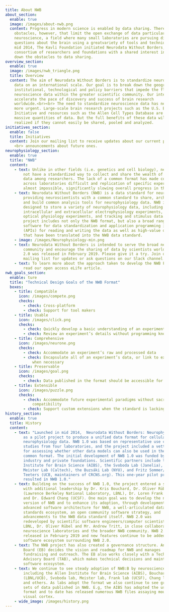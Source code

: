 ```yaml
---
title: About NWB
about_section:
  enable: true
  image: /images/about-nwb.png
  content: Progress in modern science is enabled by data sharing. There are major
    obstacles, however, that limit the open exchange of data particularly in
    neuroscience, a field where many small laboratories are pursuing diverse
    questions about the brain using a greatvariety of tools and techniques. In
    mid 2014, The Kavli Foundation initiated Neurodata Without Borders, a
    consortium of researchers and foundations with a shared interest in breaking
    down the obstacles to data sharing.
overview_section:
  enable: true
  image: /images/nwb_triangle.png
  title: Overview
  content: The aim of Neurodata Without Borders is to standardize neuroscience
    data on an international scale. Our goal is to break down the geographic,
    institutional, technological and policy barriers that impede the flow of
    neuroscience data within the greater scientific community. Our intent is to
    accelerate the pace of discovery and success of brain research
    worldwide.<br><br> The need to standardize neuroscience data has never been
    more urgent. Large-scale brain research projects such as the U.S. BRAIN
    Initiative and resources such as the Allen Cell Types Database are producing
    massive quantities of data. But the full benefits of these data will not be
    realized if they cannot easily be shared, pooled and analyzed.
initiatives_section:
  enable: false
  title: Initiatives
  content: Join our mailing list to receive updates about our current projects and
    <br> announcements about future ones.
neurophysiology_section:
  enable: true
  title: "NWB"
  content:
    - text: Unlike in other fields (i.e. genetics and cell biology), neuroscience does
        not have a standardized way to collect and share the wealth of existing
        data among researchers. The lack of a common format has made comparison
        across laboratories difficult and replication of specific experiments
        almost impossible, significantly slowing overall progress in the field.
    - text: Neurodata Without Borders (NWB) is a data standard for neurophysiology,
        providing neuroscientists with a common standard to share, archive, use,
        and build common analysis tools for neurophysiology data. NWB is
        designed to store a variety of neurophysiology data, including data from
        intracellular and extracellular electrophysiology experiments, data from
        optical physiology experiments, and tracking and stimulus data. The
        project includes not only the NWB format, but also a broad range of
        software for data standardization and application programming interfaces
        (APIs) for reading and writing the data as well as high-value datasets
        that have been translated into the NWB data standard.
    - image: /images/Neurophysiology-min.png
    - text: Neurodata Without Borders is intended to serve the broad neuroscience
        community and encourage the sharing of data by scientists worldwide. NWB
        2.0 was released in February 2019. Please give it a try. Join our
        mailing list for updates or ask questions on our Slack channel.
    - text: To learn more about the approach taken to develop the NWB Format, please
        read our open access eLife article.
nwb_goals_section:
  enable: ture
  title: "Technical Design Goals of the NWB Format"
  boxes:
    - title: Compatible
      icon: /images/compete.png
      checks:
        - check: Cross-platform
        - check: Support for tool makers
    - title: Usable
      icon: /images/click.png
      checks:
        - check: Quickly develop a basic understanding of an experiment and its
        - check: Review an experiment’s details without programming knowledge
    - title: Comprehensive
      icon: /images/neurone.png
      checks:
        - check: Accommodate an experiment’s raw and processed data
        - check: Encapsulate all of an experiment’s data, or link to external data sources
            when necessary
    - title: Preservable
      icon: /images/goal.png
      checks:
        - check: Data published in the format should be accessible for decades
    - title: Extensible
      icon: /images/puzzle.png
      checks:
        - check: Accommodate future experimental paradigms without sacrificing backwards
            compatibility
        - check: Support custom extensions when the standard is lacking
history_section:
  enable: true
  title: History
  content:
    - text: "Launched in mid 2014,  Neurodata Without Borders: Neurophysiology began
        as a pilot project to produce a unified data format for cellular-based
        neurophysiology data. NWB 1.0 was based on representative use case
        studies from four laboratories, and the project included a vetting phase
        for assessing whether other data models can also be used in the new
        common format. The initial development of NWB 1.0 was funded by
        industry and private foundations. Scientific partners include the Allen
        Institute for Brain Science (AIBS), the Svoboda Lab (Janelia), the
        Meister Lab (Caltech), the Buzsáki Lab (NYU), and Fritz Sommer/Jeff
        Teeters (UCB, maintainers of CRCNS.org). This one-year pilot project
        resulted in NWB 1.0."
    - text: Building on the success of NWB 1.0, the project entered a second phase,
        with additional leadership by Dr. Kris Bouchard, Dr. Oliver Rübel
        (Lawrence Berkeley National Laboratory, LBNL), Dr. Loren Frank (UCSF)
        and Dr. Edward Chang (UCSF). One main goal was to develop the next
        version of NWB and to enhance its adoption, through development of an
        advanced software architecture for NWB, a well-articulated data
        standards ecosystem, an open community software strategy, and
        advancements to the NWB data standard itself. NWB 2.0 was
        redeveloped by scientific software engineers/computer scientists at
        LBNL, Dr. Oliver Rübel and Mr. Andrew Tritt, in close collaboration with
        neuroscience laboratories and the broader NWB community. NWB 2.0 was
        released in February 2019 and new features continue to be added to the
        software ecosystem surrounding NWB 2.0.
    - text: The NWB project has also created a governance structure. An Executive
        Board (EB) decides the vision and roadmap for NWB and manages
        fundraising and outreach. The EB also works closely with a Technical
        Advisory Board (TAB), which makes technical decisions and maintains the
        software ecosystem.
    - text: We continue to see steady adoption of NWB:B by neuroscience labs,
        including the Allen Institute for Brain Science (AIBS), Bouchard lab
        (LBNL/UCB), Svoboda lab, Meister lab, Frank lab (UCSF), Chang lab (UCSF)
        and others. As labs adopt the format we also continue to see growing
        sets of data published in NWB. E.g, the AIBS has adopted the use of this
        format and to date has released numerous NWB files assaying mouse
        visual cortex.
    - wide_image: /images/history.png
---
```

